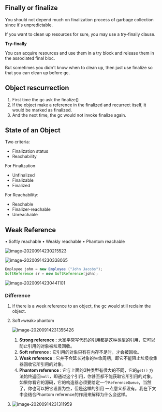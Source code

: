 ## Finally or finalize

You should not depend much on finalization process of garbage collection since it's unpredictable.

If you want to clean up resources for sure, you may use a try-finally clause.

**Try-finally**

You can acquire resources and use them in a try block and release them in the associated final bloc.

But sometimes you didn't know when to clean up, then just use finalize so that you can clean up before gc.

## Object rescurrection

1. First time the gc ask the finalize()
2. If the object make a reference in the finalized and recurrect itself, it would be marked as finalized.
3. And the next time, the gc would not invoke finalize again.



## State of an Object

Two criteria:

- Finalization status
- Reachability

For Finalization

- Unfinalized
- Finalizable
- Finalized

For Reachability:

- Reachable
- Finalizer-reachable
- Unreachable



## Weak Reference

• Softly reachable
• Weakly reachable
• Phantom reachable

![image-20200914230215523](C:\Users\Administrator\AppData\Roaming\Typora\typora-user-images\image-20200914230215523.png)

![image-20200914230338065](C:\Users\Administrator\AppData\Roaming\Typora\typora-user-images\image-20200914230338065.png)



```java
Employee john = new Employee ("John Jacobs");
SoftReference sr = new SoftReference(john);
```

![image-20200914230441101](C:\Users\Administrator\AppData\Roaming\Typora\typora-user-images\image-20200914230441101.png)





### Difference

1. If there is a week reference to an object, the gc would still reclaim the object.

2. Soft>weak>phantom

   ![image-20200914231355426](C:\Users\Administrator\AppData\Roaming\Typora\typora-user-images\image-20200914231355426.png)

   1. **Strong reference** : 大家平常写代码的引用都是这种类型的引用，它可以防止引用的对象被垃圾回收。
   2. **Soft reference** : 它引用的对象只有在内存不足时，才会被回收。
   3. **Weak reference** : 它并不会延长对象的生命周期，即它不能阻止垃圾收集器回收它所引用的对象。
   4. **Phantom reference** : 它与上面的3种类型有很大的不同，它的`get()` 方法始终返回`null`，即通过这个引用，你甚至都不能获取它所引用的对象，如果你看它的源码，它的构造器必须要给定一个`ReferenceQueue`，当然了，你也可以把它设置为空，但是这样的引用 一点意义都没有。我在下文中会结合Phantom reference的作用来解释为什么会这样。

3. ![image-20200914231311959](C:\Users\Administrator\AppData\Roaming\Typora\typora-user-images\image-20200914231311959.png)